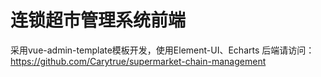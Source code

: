 # 连锁超市管理系统前端
采用vue-admin-template模板开发，使用Element-UI、Echarts
后端请访问：https://github.com/Carytrue/supermarket-chain-management

